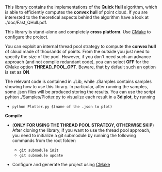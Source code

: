 This library contains the implementations of the **Quick Hull** algorithm, which is able to efficiently computes the **convex hull** of point cloud.
If you are interested to the theoretical aspects behind the algorithm have a look at ./doc/Fast_QHull.pdf.

This library is stand-alone and completely **cross platform**. Use [CMake](https://cmake.org) to configure the project.

You can exploit an internal thread pool strategy to compute the **convex hull** of cloud made of thousands of points. 
From the outside you just need to specify the size of the pool.
However, if you don't need such an advance approach (and not compile redundant code), you can select **OFF** for the 
[CMake](https://cmake.org) option **THREAD_POOL_OPT**. Beware, that by default such an option is set as **ON**.

The relevant code is contained in ./Lib, while ./Samples contains samples showing how to use this library.
In particular, after running the samples, some .json files will be produced storing the results.
You can use the script pyhton ./Samples/Plotter.py to visualize each result in a **3d plot**, by running

 * `python Plotter.py $(name of the .json to plot)`
 
**Compile**

 * (**ONLY FOR USING THE THREAD POOL STRATEGY, OTHERWISE SKIP**) After cloning the library, if you want to use the thread pool approach, you need to initialize a git submodule by running the following commands from the root folder:
   
   * `git submodule init`
   * `git submodule update`
   
 * Configure and generate the project using [CMake](https://cmake.org)
